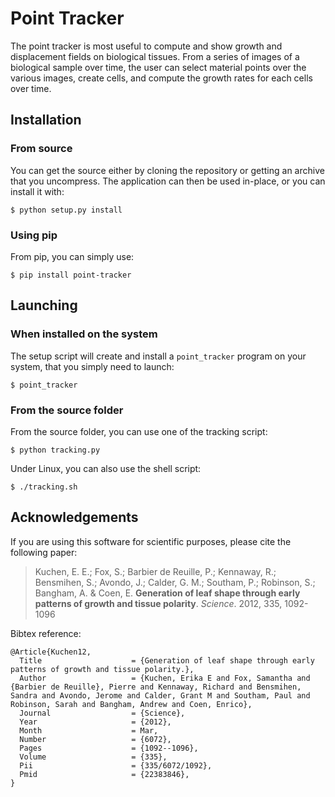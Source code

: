Point Tracker
=============

The point tracker is most useful to compute and show growth and displacement 
fields on biological tissues. From a series of images of a biological sample 
over time, the user can select material points over the various images, create 
cells, and compute the growth rates for each cells over time.

Installation
------------

### From source

You can get the source either by cloning the repository or getting an archive 
that you uncompress. The application can then be used in-place, or you can 
install it with:

    $ python setup.py install

### Using pip

From pip, you can simply use:

    $ pip install point-tracker


Launching
---------

### When installed on the system

The setup script will create and install a ``point_tracker`` program on your 
system, that you simply need to launch:

    $ point_tracker

### From the source folder

From the source folder, you can use one of the tracking script:

    $ python tracking.py

Under Linux, you can also use the shell script:

    $ ./tracking.sh

Acknowledgements
----------------

If you are using this software for scientific purposes, please cite the 
following paper:

> Kuchen, E. E.; Fox, S.; Barbier de Reuille, P.; Kennaway, R.; Bensmihen, S.; 
> Avondo, J.; Calder, G. M.; Southam, P.; Robinson, S.; Bangham, A. & Coen, E. 
> **Generation of leaf shape through early patterns of growth and tissue 
> polarity**. *Science*. 2012, 335, 1092-1096

Bibtex reference:

    @Article{Kuchen12,
      Title                    = {Generation of leaf shape through early patterns of growth and tissue polarity.},
      Author                   = {Kuchen, Erika E and Fox, Samantha and {Barbier de Reuille}, Pierre and Kennaway, Richard and Bensmihen, Sandra and Avondo, Jerome and Calder, Grant M and Southam, Paul and Robinson, Sarah and Bangham, Andrew and Coen, Enrico},
      Journal                  = {Science},
      Year                     = {2012},
      Month                    = Mar,
      Number                   = {6072},
      Pages                    = {1092--1096},
      Volume                   = {335},
      Pii                      = {335/6072/1092},
      Pmid                     = {22383846},
    }

